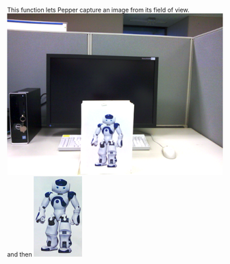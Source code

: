This function lets Pepper capture an image from its field of view.
![alt text](https://github.com/TuyenNguyenTanViet/begining/blob/master/CapImage.png)
and then 
![alt text](https://github.com/TuyenNguyenTanViet/begining/blob/master/RefImage.png)





